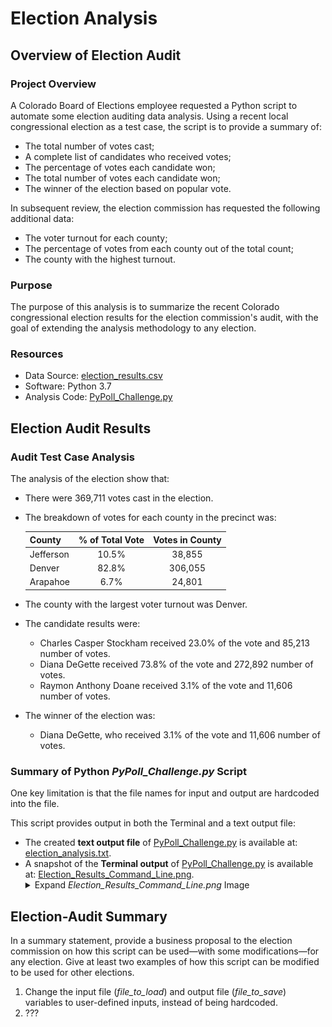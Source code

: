 # Election Analysis

## Overview of Election Audit
### Project Overview
A Colorado Board of Elections employee requested a Python script to automate some election auditing data analysis.  Using a recent local congressional election as a test case, the script is to provide a summary of:
- The total number of votes cast;
- A complete list of candidates who received votes;
- The percentage of votes each candidate won;
- The total number of votes each candidate won;
- The winner of the election based on popular vote.

In subsequent review, the election commission has requested the following additional data:
- The voter turnout for each county;
- The percentage of votes from each county out of the total count;
- The county with the highest turnout.

### Purpose
The purpose of this analysis is to summarize the recent Colorado congressional election results for the election commission's audit, with the goal of extending the analysis methodology to any election.

### Resources
- Data Source: [election_results.csv](Resources/election_results.csv) 
- Software: Python 3.7
- Analysis Code: [PyPoll_Challenge.py](PyPoll_Challenge.py)

## Election Audit Results
### Audit Test Case Analysis
The analysis of the election show that:
- There were 369,711 votes cast in the election.
- The breakdown of votes for each county in the precinct was:

  | County | % of Total Vote | Votes in County |
  | :---         |     :---:      |     :---:      |
  | Jefferson | 10.5% | 38,855 |
  | Denver | 82.8% | 306,055 |
  | Arapahoe | 6.7% | 24,801 |
  
- The county with the largest voter turnout was Denver.
- The candidate results were:
  - Charles Casper Stockham received 23.0% of the vote and 85,213 number of votes.
  - Diana DeGette received 73.8% of the vote and 272,892 number of votes.
  - Raymon Anthony Doane received 3.1% of the vote and 11,606 number of votes.
- The winner of the election was:
  - Diana DeGette, who received 3.1% of the vote and 11,606 number of votes.

### Summary of Python *PyPoll_Challenge.py* Script
One key limitation is that the file names for input and output are hardcoded into the file.

This script provides output in both the Terminal and a text output file:
- The created **text output file** of [PyPoll_Challenge.py](PyPoll_Challenge.py) is available at: [election_analysis.txt](analysis/election_analysis.txt).
- A snapshot of the **Terminal output** of [PyPoll_Challenge.py](PyPoll_Challenge.py) is available at: [Election_Results_Command_Line.png](analysis/Election_Results_Command_Line.png). <details><summary>Expand <i>Election_Results_Command_Line.png</i> Image</summary>
  <p>
  <img src="analysis/Election_Results_Command_Line.png">
  </p>
</details>

## Election-Audit Summary
In a summary statement, provide a business proposal to the election commission on how this script can be used—with some modifications—for any election. Give at least two examples of how this script can be modified to be used for other elections.
1. Change the input file (*file_to_load*) and output file (*file_to_save*) variables to user-defined inputs, instead of being hardcoded.
2. ???
